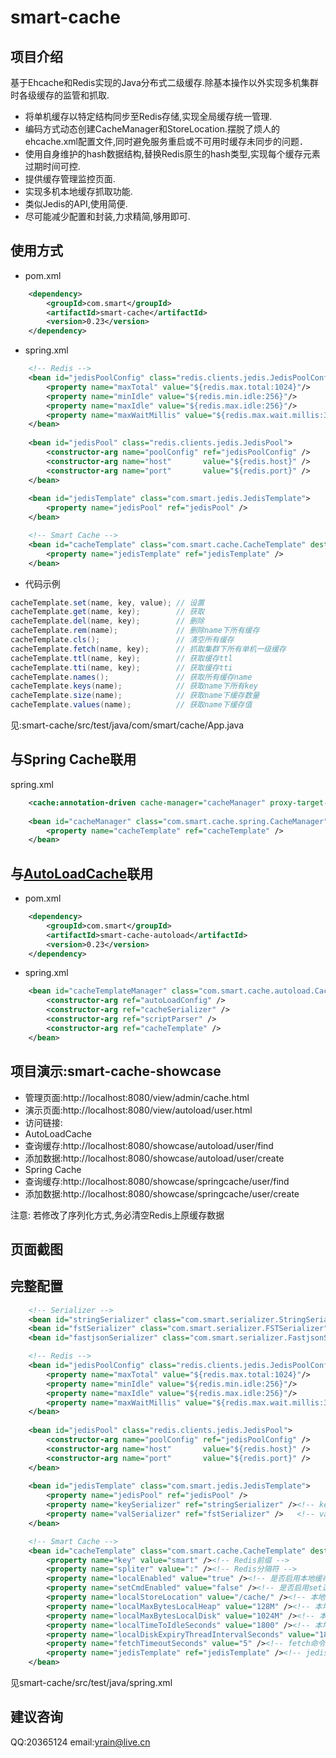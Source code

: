 # smart-cache

## 项目介绍

基于Ehcache和Redis实现的Java分布式二级缓存.除基本操作以外实现多机集群时各级缓存的监管和抓取.

- 将单机缓存以特定结构同步至Redis存储,实现全局缓存统一管理.
- 编码方式动态创建CacheManager和StoreLocation.摆脱了烦人的ehcache.xml配置文件,同时避免服务重启或不可用时缓存未同步的问题．
- 使用自身维护的hash数据结构,替换Redis原生的hash类型,实现每个缓存元素过期时间可控.
- 提供缓存管理监控页面.
- 实现多机本地缓存抓取功能.
- 类似Jedis的API,使用简便.
- 尽可能减少配置和封装,力求精简,够用即可.


## 使用方式
- pom.xml
```xml
	<dependency>
		<groupId>com.smart</groupId>
		<artifactId>smart-cache</artifactId>
		<version>0.23</version>
	</dependency>
```
- spring.xml
```xml
	<!-- Redis -->
	<bean id="jedisPoolConfig" class="redis.clients.jedis.JedisPoolConfig">
		<property name="maxTotal" value="${redis.max.total:1024}"/>
		<property name="minIdle" value="${redis.min.idle:256}"/>
		<property name="maxIdle" value="${redis.max.idle:256}"/>
		<property name="maxWaitMillis" value="${redis.max.wait.millis:3000}"/>
	</bean>
	
	<bean id="jedisPool" class="redis.clients.jedis.JedisPool">
		<constructor-arg name="poolConfig" ref="jedisPoolConfig" />
		<constructor-arg name="host" 	   value="${redis.host}" />
		<constructor-arg name="port" 	   value="${redis.port}" />
	</bean>
	
	<bean id="jedisTemplate" class="com.smart.jedis.JedisTemplate">
		<property name="jedisPool" ref="jedisPool" />
	</bean>

	<!-- Smart Cache -->
	<bean id="cacheTemplate" class="com.smart.cache.CacheTemplate" destroy-method="shutdown">
		<property name="jedisTemplate" ref="jedisTemplate" />
	</bean>
```

- 代码示例

```java
cacheTemplate.set(name, key, value); // 设置
cacheTemplate.get(name, key);		 // 获取
cacheTemplate.del(name, key);		 // 删除
cacheTemplate.rem(name);			 // 删除name下所有缓存
cacheTemplate.cls();				 // 清空所有缓存
cacheTemplate.fetch(name, key);      // 抓取集群下所有单机一级缓存
cacheTemplate.ttl(name, key);		 // 获取缓存ttl
cacheTemplate.tti(name, key);		 // 获取缓存tti
cacheTemplate.names();				 // 获取所有缓存name
cacheTemplate.keys(name);			 // 获取name下所有key
cacheTemplate.size(name);			 // 获取name下缓存数量
cacheTemplate.values(name);			 // 获取name下缓存值
```
见:smart-cache/src/test/java/com/smart/cache/App.java

## 与Spring Cache联用
spring.xml
```xml
	<cache:annotation-driven cache-manager="cacheManager" proxy-target-class="true"/>
	
	<bean id="cacheManager" class="com.smart.cache.spring.CacheManager">
		<property name="cacheTemplate" ref="cacheTemplate" />
	</bean>
```

## 与[AutoLoadCache](https://github.com/qiujiayu/AutoLoadCache)联用
- pom.xml

```xml
	<dependency>
		<groupId>com.smart</groupId>
		<artifactId>smart-cache-autoload</artifactId>
		<version>0.23</version>
	</dependency>
```
- spring.xml

```xml
	<bean id="cacheTemplateManager" class="com.smart.cache.autoload.CacheManager" destroy-method="destroy">
		<constructor-arg ref="autoLoadConfig" />
		<constructor-arg ref="cacheSerializer" />
		<constructor-arg ref="scriptParser" />
		<constructor-arg ref="cacheTemplate" />
	</bean>
```



## 项目演示:smart-cache-showcase

- 管理页面:http://localhost:8080/view/admin/cache.html
- 演示页面:http://localhost:8080/view/autoload/user.html
- 访问链接:
- AutoLoadCache
 - 查询缓存:http://localhost:8080/showcase/autoload/user/find
 - 添加数据:http://localhost:8080/showcase/autoload/user/create
- Spring Cache
 - 查询缓存:http://localhost:8080/showcase/springcache/user/find
 - 添加数据:http://localhost:8080/showcase/springcache/user/create

注意:
若修改了序列化方式,务必清空Redis上原缓存数据

## 页面截图



## 完整配置

```xml
	<!-- Serializer -->
	<bean id="stringSerializer" class="com.smart.serializer.StringSerializer" />
	<bean id="fstSerializer" class="com.smart.serializer.FSTSerializer" />
	<bean id="fastjsonSerializer" class="com.smart.serializer.FastjsonSerializer" />

	<!-- Redis -->
	<bean id="jedisPoolConfig" class="redis.clients.jedis.JedisPoolConfig">
		<property name="maxTotal" value="${redis.max.total:1024}"/>
		<property name="minIdle" value="${redis.min.idle:256}"/>
		<property name="maxIdle" value="${redis.max.idle:256}"/>
		<property name="maxWaitMillis" value="${redis.max.wait.millis:3000}"/>
	</bean>
	
	<bean id="jedisPool" class="redis.clients.jedis.JedisPool">
		<constructor-arg name="poolConfig" ref="jedisPoolConfig" />
		<constructor-arg name="host" 	   value="${redis.host}" />
		<constructor-arg name="port" 	   value="${redis.port}" />
	</bean>
	
	<bean id="jedisTemplate" class="com.smart.jedis.JedisTemplate">
		<property name="jedisPool" ref="jedisPool" />
		<property name="keySerializer" ref="stringSerializer" /><!-- key默认使用string序列化 -->
		<property name="valSerializer" ref="fstSerializer" />   <!-- val默认使用fst序列化 -->
	</bean>

	<!-- Smart Cache -->
	<bean id="cacheTemplate" class="com.smart.cache.CacheTemplate" destroy-method="shutdown">
		<property name="key" value="smart" /><!-- Redis前缀 -->
		<property name="spliter" value=":" /><!-- Redis分隔符 -->
		<property name="localEnabled" value="true" /><!-- 是否启用本地缓存  -->
		<property name="setCmdEnabled" value="false" /><!-- 是否启用set通知  -->
		<property name="localStoreLocation" value="/cache/" /><!-- 本地缓存存储磁盘位置  -->
		<property name="localMaxBytesLocalHeap" value="128M" /><!-- 本地缓存最大内存大小 -->
		<property name="localMaxBytesLocalDisk" value="1024M" /><!-- 本地缓存最大磁盘大小  -->
		<property name="localTimeToIdleSeconds" value="1800" /><!-- 本地缓存15分钟过期  -->
		<property name="localDiskExpiryThreadIntervalSeconds" value="180" /><!-- 本地缓存3分钟清理一次  -->
		<property name="fetchTimeoutSeconds" value="5" /><!-- fetch命令最长等待5秒  -->
		<property name="jedisTemplate" ref="jedisTemplate" /><!-- jedis操作类  -->
	</bean>

```
见smart-cache/src/test/java/spring.xml

## 建议咨询
QQ:20365124
email:yrain@live.cn